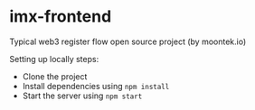 # imx-frontend
Typical web3 register flow open source project (by  moontek.io)

Setting up locally steps: 
- Clone the project
- Install dependencies using `npm install`
- Start the server using `npm start`